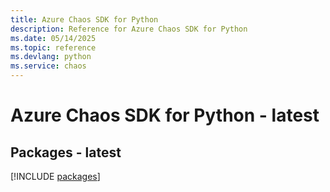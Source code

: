 ```yaml
---
title: Azure Chaos SDK for Python
description: Reference for Azure Chaos SDK for Python
ms.date: 05/14/2025
ms.topic: reference
ms.devlang: python
ms.service: chaos
---
```

# Azure Chaos SDK for Python - latest
## Packages - latest
[!INCLUDE [packages](chaos-index.md)]